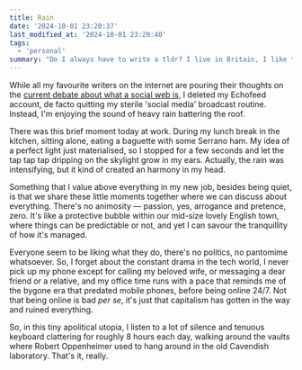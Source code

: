 ```yaml
---
title: Rain
date: '2024-10-01 23:20:37'
last_modified_at: '2024-10-01 23:20:40'
tags:
  - 'personal'
summary: "Do I always have to write a tldr? I live in Britain, I like to talk about the weather."
---
```

While all my favourite writers on the internet are pouring their thoughts on the [current debate about what a social web is](https://starbreaker.org/blog/tech/plain-old-web/), I deleted my Echofeed account, de facto quitting my sterile 'social media' broadcast routine. Instead, I'm enjoying the sound of heavy rain battering the roof.

There was this brief moment today at work. During my lunch break in the kitchen, sitting alone, eating a baguette with some Serrano ham. My idea of a perfect light just materialised, so I stopped for a few seconds and let the tap tap tap dripping on the skylight grow in my ears. Actually, the rain was intensifying, but it kind of created an harmony in my head.

Something that I value above everything in my new job, besides being quiet, is that we share these little moments together where we can discuss about everything. There's no animosity — passion, yes, arrogance and pretence, zero. It's like a protective bubble within our mid-size lovely English town, where things can be predictable or not, and yet I can savour the tranquillity of how it's managed.

Everyone seem to be liking what they do, there's no politics, no pantomime whatsoever. So, I forget about the constant drama in the tech world, I never pick up my phone except for calling my beloved wife, or messaging a dear friend or a relative, and my office time runs with a pace that reminds me of the bygone era that predated mobile phones, before being online 24/7. Not that being online is bad *per se*, it's just that capitalism has gotten in the way and ruined everything.

So, in this tiny apolitical utopia, I listen to a lot of silence and tenuous keyboard clattering for roughly 8 hours each day, walking around the vaults where Robert Oppenheimer used to hang around in the old Cavendish laboratory. That's it, really.